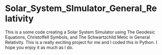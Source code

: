 # Solar_System_SImulator_General_Relativity
This is a some code creating a Solar System Simulator using The Geodesic Equations, Christoffell Symbols, and The Schwartzchild Metic in General Relativity. This is a really exciting project for me and I coded this in Python.  I hope you enjoy it as much as I do. 
